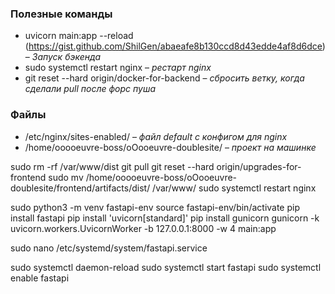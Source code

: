 ### Полезные команды
- uvicorn main:app --reload (https://gist.github.com/ShilGen/abaeafe8b130ccd8d43edde4af8d6dce) – *Запуск бэкенда*
- sudo systemctl restart nginx – *рестарт nginx*
- git reset --hard origin/docker-for-backend – *сбросить ветку, когда сделали pull после форс пуша*

### Файлы
- /etc/nginx/sites-enabled/ – *файл default с конфигом для nginx*
- /home/ooooeuvre-boss/oOooeuvre-doublesite/ – *проект на машинке*


sudo rm -rf /var/www/dist
git pull
git reset --hard origin/upgrades-for-frontend
sudo mv /home/ooooeuvre-boss/oOooeuvre-doublesite/frontend/artifacts/dist/ /var/www/
sudo systemctl restart nginx

sudo python3 -m venv fastapi-env
source fastapi-env/bin/activate
pip install fastapi
pip install 'uvicorn[standard]'
pip install gunicorn
gunicorn -k uvicorn.workers.UvicornWorker -b 127.0.0.1:8000 -w 4 main:app


sudo nano /etc/systemd/system/fastapi.service

sudo systemctl daemon-reload
sudo systemctl start fastapi
sudo systemctl enable fastapi

